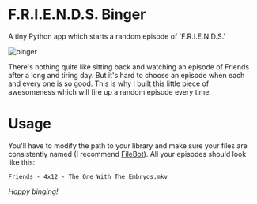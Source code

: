 # F.R.I.E.N.D.S. Binger
A tiny Python app which starts a random episode of 'F.R.I.E.N.D.S.'

![binger](https://user-images.githubusercontent.com/23148259/39934990-32cbbe30-5565-11e8-890a-2172cb51d213.png)

There's nothing quite like sitting back and watching an episode of Friends after a long and tiring day. But it's hard to choose an episode
when each and every one is so good. This is why I built this little piece of awesomeness which will fire up a random episode every time.

# Usage
You'll have to modify the path to your library and make sure your files are consistently named (I recommend [FileBot](https://www.filebot.net/)). All your episodes should look like this:

`Friends - 4x12 - The One With The Embryos.mkv`

_Happy binging!_
